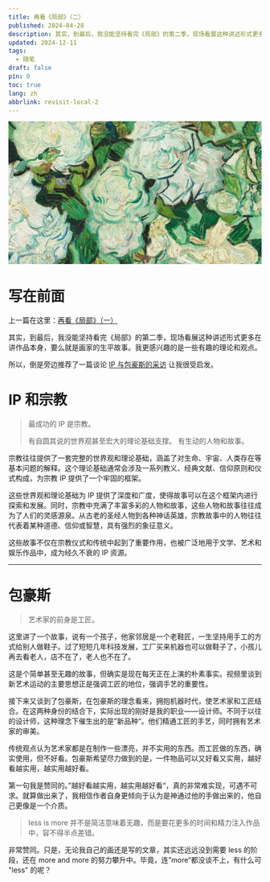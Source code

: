 ```yaml
---
title: 再看《局部》（二）
published: 2024-04-28
description: 其实，到最后，我没能坚持看完《局部》的第二季，现场看展这种讲述形式更多在讲作品本身，要么就是画家的生平故事。我更感兴趣的是一些有趣的理论和观点。
updated: 2024-12-11
tags:
  - 随笔
draft: false
pin: 0
toc: true
lang: zh
abbrlink: revisit-local-2
---
```


![封面](./_images/再看《局部》（一）-1754575470847.webp)

# 写在前面

上一篇在这里：[再看《局部》（一）](https://cgartlab.com/posts/revisit-local-1/)

其实，到最后，我没能坚持看完《局部》的第二季，现场看展这种讲述形式更多在讲作品本身，要么就是画家的生平故事。我更感兴趣的是一些有趣的理论和观点。

所以，倒是旁边推荐了一篇谈论 [IP 与包豪斯的采访](https://www.youtube.com/watch?v=_BB9sDlX3IM) 让我很受启发。

# IP 和宗教

> 最成功的 IP 是宗教。
>
> 有自圆其说的世界观甚至宏大的理论基础支撑。
> 有生动的人物和故事。

宗教往往提供了一套完整的世界观和理论基础，涵盖了对生命、宇宙、人类存在等基本问题的解释。这个理论基础通常会涉及一系列教义、经典文献、信仰原则和仪式构成，为宗教 IP 提供了一个牢固的框架。

这些世界观和理论基础为 IP 提供了深度和广度，使得故事可以在这个框架内进行探索和发展。同时，宗教中充满了丰富多彩的人物和故事，这些人物和故事往往成为了人们的灵感源泉。从古老的圣经人物到各种神话英雄，宗教故事中的人物往往代表着某种道德、信仰或智慧，具有强烈的象征意义。

这些故事不仅在宗教仪式和传统中起到了重要作用，也被广泛地用于文学、艺术和娱乐作品中，成为经久不衰的 IP 资源。

---

# 包豪斯

> 艺术家的前身是工匠。

这里讲了一个故事，说有一个孩子，他家邻居是一个老鞋匠，一生坚持用手工的方式给别人做鞋子。过了短短几年科技发展，工厂买来机器也可以做鞋子了，小孩儿再去看老人，店不在了，老人也不在了。

这是个简单甚至无趣的故事，但确实是现在每天正在上演的朴素事实。视频里谈到新艺术运动的主要思想正是强调工匠的地位，强调手艺的重要性。

接下来又谈到了包豪斯，在包豪斯的理念看来，拥抱机器时代，使艺术家和工匠结合。在这两种身份的结合下，实际出现的刚好是我的职业——设计师。不同于以往的设计师，这种理念下催生出的是”新品种“。他们精通工匠的手艺，同时拥有艺术家的审美。

传统观点认为艺术家都是在制作一些漂亮，并不实用的东西。而工匠做的东西，确实使用，但不好看。包豪斯希望尽力做到的是，一件物品可以又好看又实用，越好看越实用，越实用越好看。

第一句我是赞同的。”越好看越实用，越实用越好看“，真的非常难实现，可遇不可求。就算做出来了，我相信作者自身更倾向于认为是神通过他的手做出来的，他自己更像是一个介质。

> less is more 并不是简洁意味着无趣，而是要花更多的时间和精力注入作品中，容不得半点差错。

非常赞同。只是，无论我自己的画还是写的文章，其实还远远没到需要 less 的阶段，还在 more and more 的努力攀升中。毕竟，连”more“都没谈不上，有什么可 "less" 的呢？